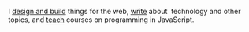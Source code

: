 I [design and build](/projekty/) things for&nbsp;the&nbsp;web, [write](/blog/) about&nbsp; technology and other topics, and&nbsp;[teach](/skoleni/) courses on&nbsp;programming in&nbsp;JavaScript.